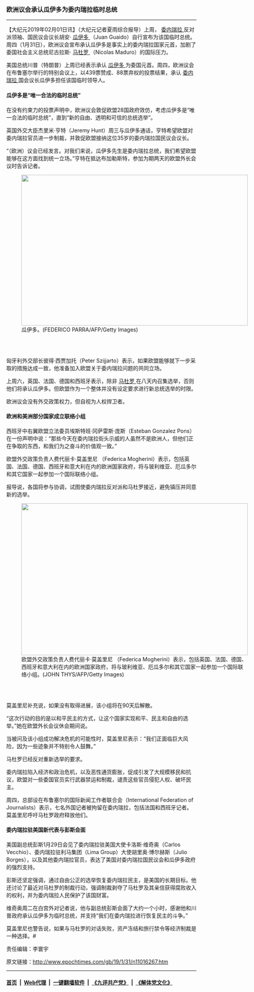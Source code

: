 ### 欧洲议会承认瓜伊多为委内瑞拉临时总统
------------------------

<p>
 【大纪元2019年02月01日讯】（大纪元记者夏雨综合报导）上周，
 <a href="http://www.epochtimes.com/gb/tag/%E5%A7%94%E5%86%85%E7%91%9E%E6%8B%89.html">
  委内瑞拉
 </a>
 反对派领袖、国民议会议长胡安‧
 <a href="http://www.epochtimes.com/gb/tag/%E7%93%9C%E4%BC%8A%E5%A4%9A.html">
  瓜伊多
 </a>
 （Juan Guaido）自行宣布为该国临时总统。周四（1月31日），欧洲议会宣布承认瓜伊多是事实上的委内瑞拉国家元首，加剧了委国社会主义总统尼古拉斯‧
 <a href="http://www.epochtimes.com/gb/tag/%E9%A9%AC%E6%9D%9C%E7%BD%97.html">
  马杜罗
 </a>
 （Nicolas Maduro）的国际压力。
</p>
<p>
 美国总统川普（特朗普）上周已经表示承认
 <a href="http://www.epochtimes.com/gb/tag/%E7%93%9C%E4%BC%8A%E5%A4%9A.html">
  瓜伊多
 </a>
 为委国元首。周四，欧洲议会在布鲁塞尔举行的特别会议上，以439票赞成、88票弃权的投票结果，承认
 <a href="http://www.epochtimes.com/gb/tag/%E5%A7%94%E5%86%85%E7%91%9E%E6%8B%89.html">
  委内瑞拉
 </a>
 国会议长瓜伊多担任该国临时领导人。
</p>
<h4>
 瓜伊多是“唯一合法的临时总统”
</h4>
<p>
 在没有约束力的投票声明中，欧洲议会敦促欧盟28国政府效仿，考虑瓜伊多是“唯一合法的临时总统”，直到“新的自由、透明和可信的总统选举”。
</p>
<p>
 英国外交大臣杰里米‧亨特（Jeremy Hunt）周三与瓜伊多通话，亨特希望欧盟对委内瑞拉官员进一步制裁，并敦促欧盟接纳这位35岁的委内瑞拉国民议会议长。
</p>
<p>
 “（欧洲）议会已经发言。对我们来说，瓜伊多先生是委内瑞拉总统，我们希望欧盟能够在这方面找到统一立场。”亨特在抵达布加勒斯特，参加为期两天的欧盟外长会议时告诉记者。
</p>
<figure class="wp-caption aligncenter" id="attachment_11016285" style="width: 600px">
 <a href="http://i.epochtimes.com/assets/uploads/2019/02/GettyImages-1091946624.jpg">
  <img alt="" class="size-large wp-image-11016285" height="399" src="http://i.epochtimes.com/assets/uploads/2019/02/GettyImages-1091946624-600x399.jpg" width="600"/>
 </a>
 <br/><figcaption class="wp-caption-text">
  瓜伊多。(FEDERICO PARRA/AFP/Getty Images)
 </figcaption><br/>
</figure><br/>
<p>
 匈牙利外交部长彼得‧西贾加托（Peter Szijjarto）表示，如果欧盟能够就下一步采取的措施达成一致，他准备加入欧盟关于委内瑞拉问题的共同立场。
</p>
<p>
 上周六，英国、法国、德国和西班牙表示，除非
 <a href="http://www.epochtimes.com/gb/tag/%E9%A9%AC%E6%9D%9C%E7%BD%97.html">
  马杜罗
 </a>
 在八天内召集选举，否则他们将承认瓜伊多。但欧盟作为一个整体并没有设定要求进行新总统选举的时限。
</p>
<p>
 欧洲议会没有外交政策权力，但自视为人权捍卫者。
</p>
<h4>
 欧洲和美洲部分国家成立联络小组
</h4>
<p>
 西班牙中右翼欧盟立法委员埃斯特班‧冈萨雷斯‧庞斯（Esteban Gonzalez Pons）在一份声明中说：“那些今天在委内瑞拉街头示威的人虽然不是欧洲人，但他们正在争取的东西，和我们为之奋斗的价值观一致。”
</p>
<p>
 欧盟外交政策负责人费代丽卡‧莫盖里尼 （Federica Mogherini）表示，包括英国、法国、德国、西班牙和意大利在内的欧洲国家政府，将与玻利维亚、厄瓜多尔和其它国家一起参加一个国际联络小组。
</p>
<p>
 报导说，各国将参与协调，试图使委内瑞拉反对派和马杜罗接近，避免镇压并同意新的选举。
</p>
<figure class="wp-caption aligncenter" id="attachment_11016299" style="width: 600px">
 <a href="http://i.epochtimes.com/assets/uploads/2019/02/GettyImages-1063643566.jpg">
  <img alt="" class="size-large wp-image-11016299" height="402" src="http://i.epochtimes.com/assets/uploads/2019/02/GettyImages-1063643566-600x402.jpg" width="600"/>
 </a>
 <br/><figcaption class="wp-caption-text">
  欧盟外交政策负责人费代丽卡‧莫盖里尼 （Federica Mogherini）表示，包括英国、法国、德国、西班牙和意大利在内的欧洲国家政府，将与玻利维亚、厄瓜多尔和其它国家一起参加一个国际联络小组。(JOHN THYS/AFP/Getty Images)
 </figcaption><br/>
</figure><br/>
<p>
 莫盖里尼补充说，如果没有取得进展，该小组将在90天后解散。
</p>
<p>
 “这次行动的目的是以和平民主的方式，让这个国家实现和平、民主和自由的选举。”她在欧盟外长会议休会期间说。
</p>
<p>
 当被问及该小组成功解决危机的可能性时，莫盖里尼表示：“我们正面临巨大风险，因为一些迹象并不特别令人鼓舞。”
</p>
<p>
 马杜罗已经反对重新选举的要求。
</p>
<p>
 委内瑞拉陷入经济和政治危机，以及恶性通货膨胀，促成引发了大规模移民和抗议，欧盟对一些委国官员实行武器禁运和制裁，谴责这些官员侵犯人权、破坏民主。
</p>
<p>
 周四，总部设在布鲁塞尔的国际新闻工作者联合会（International Federation of Journalists）表示，七名外国记者被拘留在委内瑞拉，包括法国和西班牙记者。莫盖里尼呼吁马杜罗政府释放他们。
</p>
<h4>
 委内瑞拉驻美国新代表与彭斯会面
</h4>
<p>
 美国副总统彭斯1月29日会见了委内瑞拉驻美国大使卡洛斯‧维奇奥（Carlos Vecchio）、委内瑞拉驻利马集团（Lima Group）大使胡里奥‧博尔赫斯（Julio Borges），以及其他委内瑞拉官员，表达了美国对委内瑞拉国民议会和瓜伊多政府的强烈支持。
</p>
<p>
 彭斯还坚定强调，通过自由公正的选举恢复委内瑞拉民主，是美国的长期目标。他还讨论了最近对马杜罗的制裁行动，强调制裁剥夺了马杜罗及其亲信获得腐败收入的权利，并为委内瑞拉人民保护了该国财富。
</p>
<p>
 维奇奥周二在白宫外对记者说，他与副总统彭斯会面了大约一个小时，感谢他和川普政府承认瓜伊多为临时总统，并支持“我们在委内瑞拉进行恢复民主的斗争。”
</p>
<p>
 莫盖里尼也警告说，如果与马杜罗的对话失败，资产冻结和旅行禁令等经济制裁是一种选择。#
</p>
<p>
 责任编辑：李寰宇
</p>

原文链接：http://www.epochtimes.com/gb/19/1/31/n11016267.htm


------------------------
#### [首页](https://github.com/gfw-breaker/banned-news/blob/master/README.md) &nbsp;|&nbsp; [Web代理](https://github.com/labour-camp/helloworld) &nbsp;|&nbsp; [一键翻墙软件](https://github.com/gfw-breaker/nogfw/blob/master/README.md) &nbsp;|&nbsp; [《九评共产党》](https://github.com/gfw-breaker/9ping.md/blob/master/README.md#九评之一评共产党是什么) &nbsp;|&nbsp; [《解体党文化》](https://github.com/gfw-breaker/jtdwh.md/blob/master/README.md#绪论)

